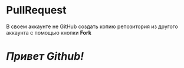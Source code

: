 # PullRequest
В своем аккаунте не GitHub создать копию репозитория из другого аккаунта с помощью кнопки **Fork**

# *Привет Github!*